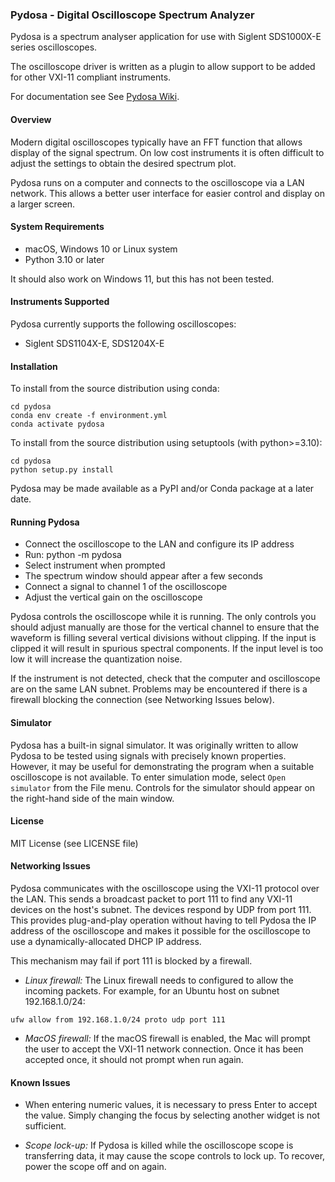 ### Pydosa - Digital Oscilloscope Spectrum Analyzer

Pydosa is a spectrum analyser application for use with Siglent SDS1000X-E series oscilloscopes.

The oscilloscope driver is written as a plugin to allow support to be added for other VXI-11 compliant instruments.

For documentation see See [Pydosa Wiki](https://github.com/jbrumf/pydosa/wiki).

#### Overview

Modern digital oscilloscopes typically have an FFT function that allows display of the signal spectrum. On low cost instruments it is often difficult to adjust the settings to obtain the desired spectrum plot.

Pydosa runs on a computer and connects to the oscilloscope via a LAN network. This allows a better user interface for easier control and display on a larger screen.

#### System Requirements

* macOS, Windows 10 or Linux system
* Python 3.10 or later

It should also work on Windows 11, but this has not been tested.

#### Instruments Supported

Pydosa currently supports the following oscilloscopes:

* Siglent SDS1104X-E, SDS1204X-E

#### Installation

To install from the source distribution using conda:

    cd pydosa
    conda env create -f environment.yml
    conda activate pydosa

To install from the source distribution using setuptools (with python>=3.10):

    cd pydosa
    python setup.py install

Pydosa may be made available as a PyPI and/or Conda package at a later date.

#### Running Pydosa

- Connect the oscilloscope to the LAN and configure its IP address
- Run: python -m pydosa
- Select instrument when prompted
- The spectrum window should appear after a few seconds
- Connect a signal to channel 1 of the oscilloscope
- Adjust the vertical gain on the oscilloscope

Pydosa controls the oscilloscope while it is running. The only controls you should adjust manually are those for the vertical channel to ensure that the waveform is filling several vertical divisions without clipping. If the input is clipped it will result in spurious spectral components. If the input level is too low it will increase the quantization noise.

If the instrument is not detected, check that the computer and oscilloscope are on the same LAN subnet. Problems may be encountered if there is a firewall blocking the connection (see Networking Issues below).

#### Simulator

Pydosa has a built-in signal simulator. It was originally written to allow Pydosa to be tested using signals with precisely known properties. However, it may be useful for demonstrating the program when a suitable oscilloscope is not available. To enter simulation mode, select `Open simulator` from the File menu. Controls for the simulator should appear on the right-hand side of the main window.

#### License

MIT License (see LICENSE file)

#### Networking Issues

Pydosa communicates with the oscilloscope using the VXI-11 protocol over the LAN. This sends a broadcast packet to port 111 to find any VXI-11 devices on the host's subnet. The devices respond by UDP from port 111. This provides plug-and-play operation without having to tell Pydosa the IP address of the oscilloscope and makes it possible for the oscilloscope to use a dynamically-allocated DHCP IP address.

This mechanism may fail if port 111 is blocked by a firewall.

* *Linux firewall:* The Linux firewall needs to configured to allow the incoming packets. For example, for an Ubuntu host on subnet 192.168.1.0/24:

`ufw allow from 192.168.1.0/24 proto udp port 111`

* *MacOS firewall:* If the macOS firewall is enabled, the Mac will prompt the user to accept the VXI-11 network connection. Once it has been accepted once, it should not prompt when run again.

#### Known Issues

- When entering numeric values, it is necessary to press Enter to accept the value. Simply changing the focus by selecting another widget is not sufficient.

- *Scope lock-up:* If Pydosa is killed while the oscilloscope scope is transferring data, it may cause the scope controls to lock up. To recover, power the scope off and on again.
